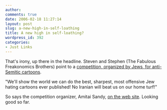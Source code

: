 ```yaml
---
author:
comments: true
date: 2006-02-18 11:27:14
layout: post
slug: a-new-high-in-self-loathing
title: A new high in self-loathing?
wordpress_id: 392
categories:
- Just Links
---
```


That's irony, up there in the headline. Steven and Stephen (The Fabulous Freakonomics Brothers) point to a [competition, organized by Jews, for anti-Semitic cartoons](http://www.freakonomics.com/blog/2006/02/16/the-old-incentive-switcheroo/).

"We'll show the world we can do the best, sharpest, most offensive Jew hating cartoons ever published! No Iranian will beat us on our home turf!"

So says the competition organizer, Amitai Sandy, [on the web site](http://www.boomka.org/). Looking good so far.
